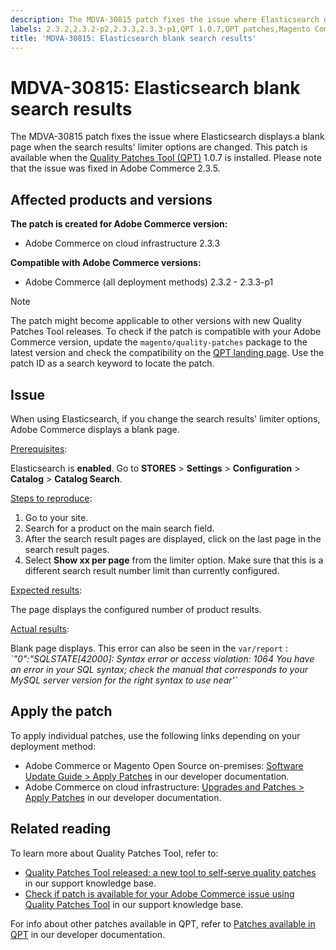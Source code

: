 ```yaml
---
description: The MDVA-30815 patch fixes the issue where Elasticsearch displays a blank page when the search results' limiter options are changed. This patch is available when the [Quality Patches Tool (QPT)](https://support.magento.com/hc/en-us/articles/360047139492) 1.0.7 is installed. Please note that the issue was fixed in Adobe Commerce 2.3.5.
labels: 2.3.2,2.3.2-p2,2.3.3,2.3.3-p1,QPT 1.0.7,QPT patches,Magento Commerce,Magento Commerce Cloud,category,elasticsearch,products,products per page,support tools,Adobe Commerce,cloud infrastructure,on-premises
title: 'MDVA-30815: Elasticsearch blank search results'
---
```


# MDVA-30815: Elasticsearch blank search results

The MDVA-30815 patch fixes the issue where Elasticsearch displays a blank page when the search results' limiter options are changed. This patch is available when the [Quality Patches Tool (QPT)](https://support.magento.com/hc/en-us/articles/360047139492) 1.0.7 is installed. Please note that the issue was fixed in Adobe Commerce 2.3.5.

## Affected products and versions

**The patch is created for Adobe Commerce version:**

* Adobe Commerce on cloud infrastructure 2.3.3

**Compatible with Adobe Commerce versions:**

* Adobe Commerce (all deployment methods) 2.3.2 - 2.3.3-p1

>[!NOTE]
>
>The patch might become applicable to other versions with new Quality Patches Tool releases. To check if the patch is compatible with your Adobe Commerce version, update the `magento/quality-patches` package to the latest version and check the compatibility on the [QPT landing page](https://devdocs.magento.com/quality-patches/tool.html#patch-grid). Use the patch ID as a search keyword to locate the patch.

## Issue

When using Elasticsearch, if you change the search results' limiter options, Adobe Commerce displays a blank page.

<u>Prerequisites</u>:

Elasticsearch is **enabled**. Go to **STORES** > **Settings** > **Configuration** > **Catalog** > **Catalog Search**.

<u>Steps to reproduce</u>:

1. Go to your site.
1. Search for a product on the main search field.
1. After the search result pages are displayed, click on the last page in the search result pages.
1. Select **Show xx per page** from the limiter option. Make sure that this is a different search result number limit than currently configured.

<u>Expected results</u>:

The page displays the configured number of product results.

<u>Actual results</u>:

Blank page displays. This error can also be seen in the `var/report` : *\`"0":"SQLSTATE\[42000\]: Syntax error or access violation: 1064 You have an error in your SQL syntax; check the manual that corresponds to your MySQL server version for the right syntax to use near'\`*

## Apply the patch

To apply individual patches, use the following links depending on your deployment method:

* Adobe Commerce or Magento Open Source on-premises: [Software Update Guide > Apply Patches](https://devdocs.magento.com/guides/v2.4/comp-mgr/patching/mqp.html) in our developer documentation.
* Adobe Commerce on cloud infrastructure: [Upgrades and Patches > Apply Patches](https://devdocs.magento.com/cloud/project/project-patch.html) in our developer documentation.

## Related reading

To learn more about Quality Patches Tool, refer to:

* [Quality Patches Tool released: a new tool to self-serve quality patches](https://support.magento.com/hc/en-us/articles/360047139492) in our support knowledge base.
* [Check if patch is available for your Adobe Commerce issue using Quality Patches Tool](https://support.magento.com/hc/en-us/articles/360047125252) in our support knowledge base.

For info about other patches available in QPT, refer to [Patches available in QPT](https://devdocs.magento.com/quality-patches/tool.html#patch-grid) in our developer documentation.